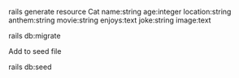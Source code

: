 
rails generate resource Cat name:string age:integer location:string anthem:string movie:string enjoys:text joke:string image:text

rails db:migrate



Add to seed file

rails db:seed



<!-- def update
        cat = Cat.find(params[[:id]])
        cat.update(cat_params)
        if cat.valid?
            render json: cat
        else
            render json: cat.errors, status:422
        end
    end
  
    def destroy
        cat = Cat.find(params[:id])
        if cat.destroy
            render json: cat
        else 
            render json: cat.errors
        end
    end -->